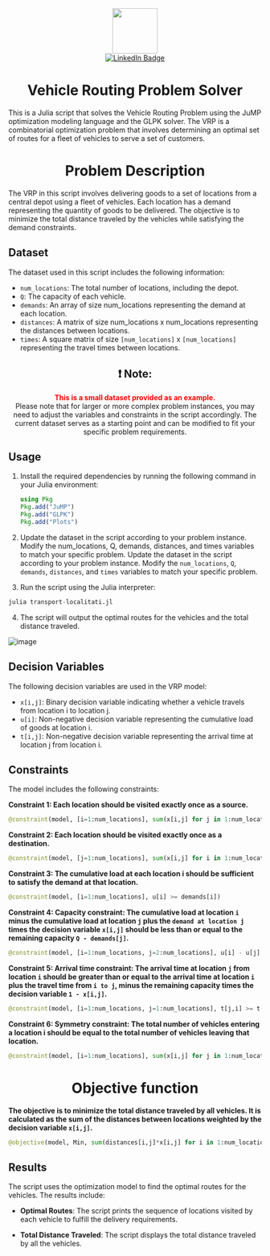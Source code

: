 <div id = "header" align = "center">
  <img src = "https://avatars.githubusercontent.com/u/95591065?v=4" width = 90/>
  <div id="badges">
  <a href="https://www.linkedin.com/in/calin-basturea-349a15234/">
    <img src="https://img.shields.io/badge/LinkedIn-blue?style=for-the-badge&logo=linkedin&logoColor=white" alt="LinkedIn Badge"/>
  </a>
  </div>
</div>

<div align="center">
  
# Vehicle Routing Problem Solver
    
</div>

This is a Julia script that solves the Vehicle Routing Problem using the JuMP optimization modeling language and the GLPK solver. The VRP is a combinatorial optimization problem that involves determining an optimal set of routes for a fleet of vehicles to serve a set of customers.

<div align="center">
  
# Problem Description
    
</div>

The VRP in this script involves delivering goods to a set of locations from a central depot using a fleet of vehicles. Each location has a demand representing the quantity of goods to be delivered. The objective is to minimize the total distance traveled by the vehicles while satisfying the demand constraints.

## Dataset

The dataset used in this script includes the following information:
    
- `num_locations`: The total number of locations, including the depot.
- `Q`: The capacity of each vehicle.
- `demands`: An array of size num_locations representing the demand at each location.
- `distances`: A matrix of size num_locations x num_locations representing the distances between locations.
- `times`: A square matrix of size `[num_locations]` x `[num_locations]` representing the travel times between locations.

<div align="center">
  
  ## :exclamation: **Note:**
  <span style="color:red"> <strong> This is a small dataset provided as an example.</strong></span> 
  <br>
  Please note that for larger or more complex problem instances, you may need to adjust the variables and constraints in the script accordingly. The current dataset serves as a starting point and can be modified to fit your specific problem requirements.
  
</div>



## Usage

1. Install the required dependencies by running the following command in your Julia environment:

   ```julia
   using Pkg
   Pkg.add("JuMP")
   Pkg.add("GLPK")
   Pkg.add("Plots")
   ```
   
2. Update the dataset in the script according to your problem instance. Modify the num_locations, Q, demands, distances, and times variables to match your specific problem.
   Update the dataset in the script according to your problem instance. Modify the `num_locations`, `Q`, `demands`, `distances`, and `times` variables to match your specific problem.
   
3. Run the script using the Julia interpreter:
```julia
julia transport-localitati.jl
```
4. The script will output the optimal routes for the vehicles and the total distance traveled. 

![image](https://github.com/calin2244/jl_tema/assets/95591065/a76ab2d1-5b03-4236-92e9-5ff1d903b0ed)

## Decision Variables

The following decision variables are used in the VRP model:

- `x[i,j]`: Binary decision variable indicating whether a vehicle travels from location i to location j.
- `u[i]`: Non-negative decision variable representing the cumulative load of goods at location i.
- `t[i,j]`: Non-negative decision variable representing the arrival time at location j from location i.

## Constraints

The model includes the following constraints:

**Constraint 1: Each location should be visited exactly once as a source.**
```python
@constraint(model, [i=1:num_locations], sum(x[i,j] for j in 1:num_locations) == 1)
```

**Constraint 2: Each location should be visited exactly once as a destination.**
```python
@constraint(model, [j=1:num_locations], sum(x[i,j] for i in 1:num_locations) == 1)
```

**Constraint 3: The cumulative load at each location i should be sufficient to satisfy the demand at that location.**
```python
@constraint(model, [i=1:num_locations], u[i] >= demands[i])
```

**Constraint 4: Capacity constraint: The cumulative load at location `i` minus the cumulative load at location `j` plus the `demand at location j` times the decision variable `x[i,j]` should be less than or equal to the remaining capacity `Q - demands[j]`.**
```python
@constraint(model, [i=1:num_locations, j=2:num_locations], u[i] - u[j] + Q*x[i,j] <= Q - demands[j])
```
**Constraint 5: Arrival time constraint: The arrival time at location `j` from location `i` should be greater than or equal to the arrival time at location `i` plus the travel time from `i to j`, minus the remaining capacity times the decision variable `1 - x[i,j]`.**
```python
@constraint(model, [i=1:num_locations, j=1:num_locations], t[j,i] >= t[i,i] + times[i,j] - Q*(1-x[i,j]))
```
**Constraint 6: Symmetry constraint: The total number of vehicles entering a location i should be equal to the total number of vehicles leaving that location.**
```python
@constraint(model, [i=1:num_locations], sum(x[i,j] for j in 1:num_locations) - sum(x[j,i] for j in 1:num_locations) == 0)
```

<div align="center">
  
# Objective function
    
</div>

**The objective is to minimize the total distance traveled by all vehicles. It is calculated as the sum of the distances between locations weighted by the decision variable `x[i,j]`.**
```python
@objective(model, Min, sum(distances[i,j]*x[i,j] for i in 1:num_locations, j in 1:num_locations))
```

## Results

The script uses the optimization model to find the optimal routes for the vehicles. The results include:

- **Optimal Routes**: The script prints the sequence of locations visited by each vehicle to fulfill the delivery requirements.

- **Total Distance Traveled**: The script displays the total distance traveled by all the vehicles.
